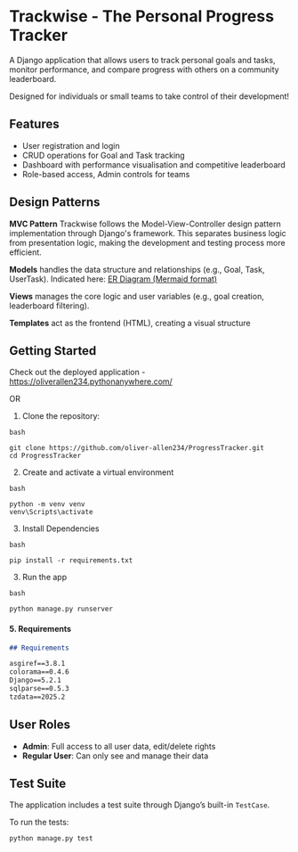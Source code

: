 # Trackwise - The Personal Progress Tracker
A Django application that allows users to track personal goals and tasks, monitor performance, and compare progress with others on a community leaderboard.

Designed for individuals or small teams to take control of their development!

## Features

- User registration and login
- CRUD operations for Goal and Task tracking
- Dashboard with performance visualisation and competitive leaderboard
- Role-based access, Admin controls for teams

## Design Patterns

**MVC Pattern**
Trackwise follows the Model-View-Controller design pattern implementation through Django's framework. This separates business logic from presentation logic, making the development and testing process more efficient.

**Models** handles the data structure and relationships (e.g., Goal, Task, UserTask). Indicated here: [ER Diagram (Mermaid format)](er-diagram.mermaid)

**Views** manages the core logic and user variables (e.g., goal creation, leaderboard filtering).

**Templates** act as the frontend (HTML), creating a visual structure 



## Getting Started

Check out the deployed application - https://oliverallen234.pythonanywhere.com/

OR

1. Clone the repository:

```
bash

git clone https://github.com/oliver-allen234/ProgressTracker.git
cd ProgressTracker
```

2. Create and activate a virtual environment

```
bash

python -m venv venv
venv\Scripts\activate
```

3. Install Dependencies

```
bash

pip install -r requirements.txt
```

3. Run the app

```
bash

python manage.py runserver
```

#### 5. **Requirements**
```markdown
## Requirements

asgiref==3.8.1
colorama==0.4.6
Django==5.2.1
sqlparse==0.5.3
tzdata==2025.2
```


## User Roles

- **Admin**: Full access to all user data, edit/delete rights
- **Regular User**: Can only see and manage their data

## Test Suite

The application includes a test suite through Django’s built-in `TestCase`.

To run the tests:

```bash
python manage.py test
